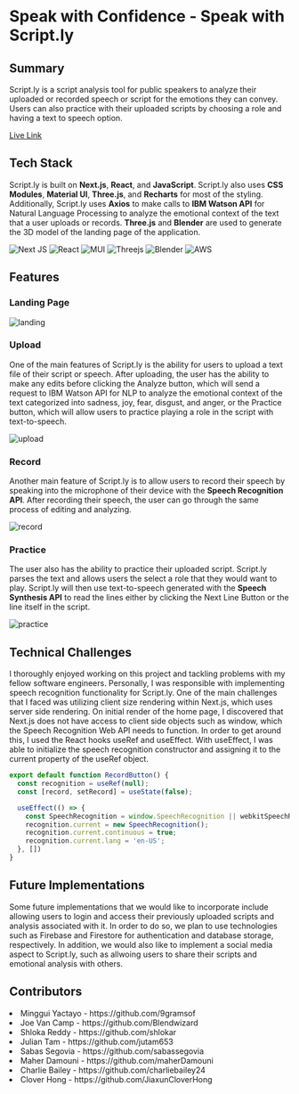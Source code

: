 # Speak with Confidence - Speak with Script.ly

## Summary
Script.ly is a script analysis tool for public speakers to analyze their uploaded or recorded speech or script for the emotions they can convey. Users can also practice with their uploaded scripts by choosing a role and having a text to speech option.

[Live Link](http://getscriptly.com/)
 
## Tech Stack
Script.ly is built on **Next.js**, **React**, and **JavaScript**. Script.ly also uses **CSS Modules**, **Material UI**, **Three.js**, and **Recharts** for most of the styling. Additionally, Script.ly uses **Axios** to make calls to **IBM Watson API** for Natural Language Processing to analyze the emotional context of the text that a user uploads or records. **Three.js** and **Blender** are used to generate the 3D model of the landing page of the application.

![Next JS](https://img.shields.io/badge/Next-black?style=for-the-badge&logo=next.js&logoColor=white)
![React](https://img.shields.io/badge/react-%2320232a.svg?style=for-the-badge&logo=react&logoColor=%2361DAFB)
![MUI](https://img.shields.io/badge/MUI-%230081CB.svg?style=for-the-badge&logo=mui&logoColor=white)
![Threejs](https://img.shields.io/badge/threejs-black?style=for-the-badge&logo=three.js&logoColor=white)
![Blender](https://img.shields.io/badge/blender-%23F5792A.svg?style=for-the-badge&logo=blender&logoColor=white)
![AWS](https://img.shields.io/badge/AWS-%23FF9900.svg?style=for-the-badge&logo=amazon-aws&logoColor=white)

## Features

### Landing Page
![landing](https://media.giphy.com/media/Z6GZgQeElCKorCNMKd/giphy.gif)

### Upload
One of the main features of Script.ly is the ability for users to upload a text file of their script or speech. After uploading, the user has the ability to make any edits before clicking the Analyze button, which will send a request to IBM Watson API for NLP to analyze the emotional context of the text categorized into sadness, joy, fear, disgust, and anger, or the Practice button, which will allow users to practice playing a role in the script with text-to-speech.

![upload](https://media.giphy.com/media/pHiDJ3TrwBKNPJPxxR/giphy.gif)

### Record
Another main feature of Script.ly is to allow users to record their speech by speaking into the microphone of their device with the **Speech Recognition API**. After recording their speech, the user can go through the same process of editing and analyzing.

![record](https://media.giphy.com/media/ME8rhO34WkvV6zpG9n/giphy.gif)

### Practice
The user also has the ability to practice their uploaded script. Script.ly parses the text and allows users the select a role that they would want to play. Script.ly will then use text-to-speech generated with the **Speech Synthesis API** to read the lines either by clicking the Next Line Button or the line itself in the script.

![practice](https://media.giphy.com/media/hLkBrqv8isC7cy1lsT/giphy.gif)

## Technical Challenges
I thoroughly enjoyed working on this project and tackling problems with my fellow software engineers. Personally, I was responsible with implementing speech recognition functionality for Script.ly. One of the main challenges that I faced was utilizing client size rendering within Next.js, which uses server side rendering. On initial render of the home page, I discovered that Next.js does not have access to client side objects such as window, which the Speech Recognition Web API needs to function. In order to get around this, I used the React hooks useRef and useEffect. With useEffect, I was able to initialize the speech recognition constructor and assigning it to the current property of the useRef object.

```javascript
export default function RecordButton() {
  const recognition = useRef(null);
  const [record, setRecord] = useState(false);

  useEffect(() => {
    const SpeechRecognition = window.SpeechRecognition || webkitSpeechRecognition;
    recognition.current = new SpeechRecognition();
    recognition.current.continuous = true;
    recognition.current.lang = 'en-US';
  }, [])
}
```

## Future Implementations
Some future implementations that we would like to incorporate include allowing users to login and access their previously uploaded scripts and analysis associated with it. In order to do so, we plan to use technologies such as Firebase and Firestore for authentication and database storage, respectively. In addition, we would also like to implement a social media aspect to Script.ly, such as allwoing users to share their scripts and emotional analysis with others.

## Contributors
<li>Minggui Yactayo - https://github.com/9gramsof</li>
<li>Joe Van Camp - https://github.com/Blendwizard</li>
<li>Shloka Reddy - https://github.com/shlokar</li>
<li>Julian Tam - https://github.com/jutam653</li>
<li>Sabas Segovia - https://github.com/sabassegovia</li>
<li>Maher Damouni - https://github.com/maherDamouni</li>
<li>Charlie Bailey - https://github.com/charliebailey24</li>
<li>Clover Hong - https://github.com/JiaxunCloverHong</li>


